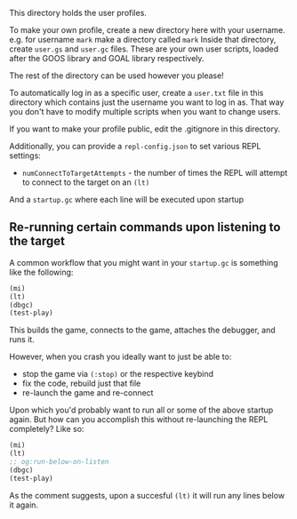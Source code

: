 This directory holds the user profiles.

To make your own profile, create a new directory here with your username.
e.g. for username `mark` make a directory called `mark`
Inside that directory, create `user.gs` and `user.gc` files.
These are your own user scripts, loaded after the GOOS library and GOAL library respectively.

The rest of the directory can be used however you please!

To automatically log in as a specific user, create a `user.txt` file in this directory
which contains just the username you want to log in as. That way you don't have to
modify multiple scripts when you want to change users.

If you want to make your profile public, edit the .gitignore in this directory.

Additionally, you can provide a `repl-config.json` to set various REPL settings:
- `numConnectToTargetAttempts` - the number of times the REPL will attempt to connect to the target on an `(lt)`

And a `startup.gc` where each line will be executed upon startup

## Re-running certain commands upon listening to the target

A common workflow that you might want in your `startup.gc` is something like the following:

```clj
(mi)
(lt)
(dbgc)
(test-play)
```

This builds the game, connects to the game, attaches the debugger, and runs it.

However, when you crash you ideally want to just be able to:
- stop the game via `(:stop)` or the respective keybind
- fix the code, rebuild just that file
- re-launch the game and re-connect

Upon which you'd probably want to run all or some of the above startup again.  But how can you accomplish this without re-launching the REPL completely?  Like so:

```clj
(mi)
(lt)
;; og:run-below-on-listen
(dbgc)
(test-play)
```

As the comment suggests, upon a succesful `(lt)` it will run any lines below it again.
